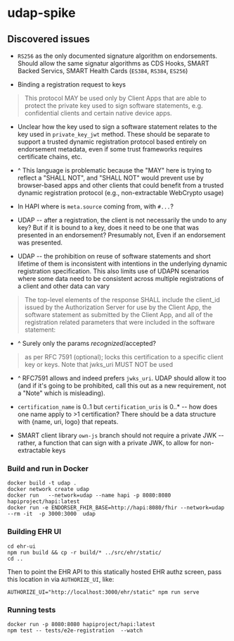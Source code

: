# udap-spike

## Discovered issues

* `RS256` as the only documented signature algorithm on endorsements. Should allow the same signatur algorithms as CDS Hooks, SMART Backed Servics, SMART Health Cards (`ES384`, `RS384`, `ES256`)

* Binding a registration request to keys

> This protocol MAY be used only by Client Apps that are able to protect the private key used to sign software statements, e.g. confidential clients and certain native device apps.

* Unclear how the key used to sign a software statement relates to the key used in `private_key_jwt` method. These should be separate to support a trusted dynamic registration protocol based entirely on endorsement metadata, even if some trust frameworks requires certificate chains, etc.

* ^ This language  is problematic because the "MAY" here is trying to reflect a "SHALL NOT", and "SHALL NOT" would prevent use by browser-based apps and other clients that could benefit from a trusted dynamic registration protocol (e.g., non-extractable WebCrypto usage)

* In HAPI where is `meta.source` coming from, with `#...`?

* UDAP --  after a registration, the client is not necessarily the undo to any key? But if it is bound to a key, does it need to be one that was  presented in an endorsement? Presumably not,  Even if an endorsement was presented.

* UDAP --  the prohibition on reuse of software statements and short lifetime of them is inconsistent with intentions in the underlying dynamic registration specification. This also  limits use of UDAPN scenarios where some data need to be  consistent across multiple registrations of a client and other data can vary

> The top-level elements of the response SHALL include the client_id issued by the Authorization Server for use by the Client App, the software statement as submitted by the Client App, and all of the registration related parameters that were included in the software statement:

* ^ Surely only the params *recognized*/accepted?


> as per RFC 7591 (optional); locks this certification to a specific client key or keys. Note that jwks_uri MUST NOT be used

* ^ RFC7591 allows and indeed prefers `jwks_uri`. UDAP should allow it too (and if it's going to be prohibited, call this out as a new requirement, not a "Note" which is misleading).


* `certification_name` is 0..1 but `certification_uris` is 0..* -- how does one name apply to >1 certification? There should be a data structure with {name, uri, logo} that repeats.

* SMART client library `own-js` branch should not require a private JWK -- rather, a function that can sign with a private JWK, to allow for non-extractable keys


### Build and run in Docker

    docker build -t udap .
    docker network create udap
    docker run   --network=udap --name hapi -p 8080:8080 hapiproject/hapi:latest
    docker run -e ENDORSER_FHIR_BASE=http://hapi:8080/fhir --network=udap  --rm -it  -p 3000:3000  udap

### Building EHR UI


    cd ehr-ui
    npm run build && cp -r build/* ../src/ehr/static/
    cd ..

Then to point the EHR API to this statically hosted EHR authz screen, pass this location in via `AUTHORIZE_UI`, like:

    AUTHORIZE_UI="http://localhost:3000/ehr/static" npm run serve


### Running tests

    docker run -p 8080:8080 hapiproject/hapi:latest
    npm test -- tests/e2e-registration  --watch
